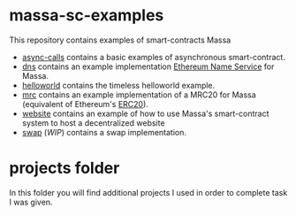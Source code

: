 # massa-sc-examples

This repository contains examples of smart-contracts Massa

- [async-calls](https://github.com/massalabs/massa-sc-examples/tree/main/async-calls) contains a basic examples of asynchronous smart-contract.
- [dns](https://github.com/massalabs/massa-sc-examples/tree/main/dns) contains an example implementation [Ethereum Name Service](https://ens.domains/) for Massa.
- [helloworld](https://github.com/massalabs/massa-sc-examples/tree/main/helloworld) contains the timeless helloworld example.
- [mrc](https://github.com/massalabs/massa-sc-examples/tree/main/mrc) contains an example implementation of a MRC20 for Massa (equivalent of Ethereum's [ERC20](https://fr.wikipedia.org/wiki/ERC20)).
- [website](https://github.com/massalabs/massa-sc-examples/tree/main/website) contains an example of how to use Massa's smart-contract system to host a decentralized website
- [swap](https://github.com/massalabs/massa-sc-examples/tree/main/swap) (*WIP*) contains a swap implementation.


# projects folder

In this folder you will find additional projects I used in order to complete task I was given.
